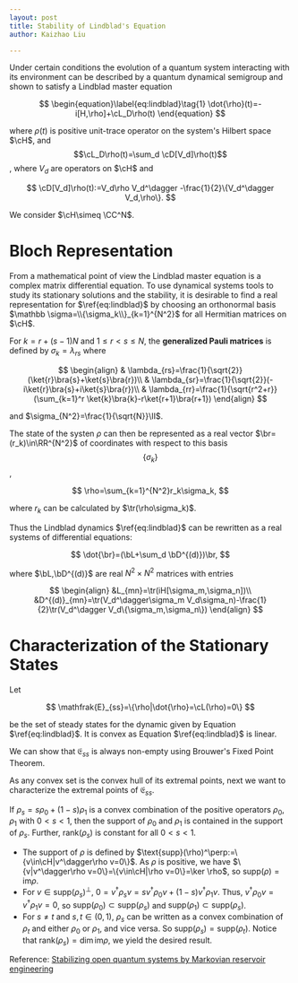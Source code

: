 ```yaml
---
layout: post
title: Stability of Lindblad's Equation
author: Kaizhao Liu

---
```




Under certain conditions the evolution of a quantum system interacting with its environment can be described by a quantum dynamical semigroup and shown to satisfy a Lindblad master equation

$$
\begin{equation}\label{eq:lindblad}\tag{1}
    \dot{\rho}(t)=-i[H,\rho]+\cL_D\rho(t) 
\end{equation}
$$

where $\rho(t)$ is positive unit-trace operator on the system's Hilbert space $\cH$, and $$\cL_D\rho(t)=\sum_d \cD[V_d]\rho(t)$$, where $V_d$ are operators on $\cH$ and 

$$
\cD[V_d]\rho(t):=V_d\rho V_d^\dagger -\frac{1}{2}\{V_d^\dagger V_d,\rho\}.
$$

We consider $\cH\simeq \CC^N$.

# Bloch Representation

From a mathematical point of view the Lindblad master equation is a complex matrix differential equation.
To use dynamical systems tools to study its stationary solutions and the stability, it is desirable to find a real representation for $\ref{eq:lindblad}$
by choosing an orthonormal basis $\mathbb \sigma=\\{\sigma_k\\}_{k=1}^{N^2}$ for all Hermitian matrices on $\cH$.

For $k=r+(s-1)N$ and $1\leq r<s\leq N$, the **generalized Pauli matrices** is defined by $\sigma_k=\lambda_{rs}$ where

$$
\begin{align}
    & \lambda_{rs}=\frac{1}{\sqrt{2}}(\ket{r}\bra{s}+\ket{s}\bra{r})\\
    & \lambda_{sr}=\frac{1}{\sqrt{2}}(-i\ket{r}\bra{s}+i\ket{s}\bra{r})\\
    & \lambda_{rr}=\frac{1}{\sqrt{r^2+r}}(\sum_{k=1}^r \ket{k}\bra{k}-r\ket{r+1}\bra{r+1})
\end{align}
$$

and $\sigma_{N^2}=\frac{1}{\sqrt{N}}\II$.

The state of the systen $\rho$ can then be represented as a real vector $\br=(r_k)\in\RR^{N^2}$ of coordinates with respect to this basis $$\{\sigma_k\}$$,

$$
\rho=\sum_{k=1}^{N^2}r_k\sigma_k,
$$

where $r_k$ can be calculated by $\tr(\rho\sigma_k)$.

Thus the Lindblad dynamics $\ref{eq:lindblad}$ can be rewritten as a real systems of differential equations:

$$
\dot{\br}=(\bL+\sum_d \bD^{(d)})\br,
$$

where $\bL,\bD^{(d)}$ are real $N^2\times N^2$ matrices with entries

$$
\begin{align}
    &L_{mn}=\tr(iH[\sigma_m,\sigma_n])\\
    &D^{(d)}_{mn}=\tr(V_d^\dagger\sigma_m V_d\sigma_n)-\frac{1}{2}\tr(V_d^\dagger V_d\{\sigma_m,\sigma_n\})
\end{align}
$$

# Characterization of the Stationary States

Let

$$
\mathfrak{E}_{ss}=\{\rho|\dot{\rho}=\cL(\rho)=0\}
$$

be the set of steady states for the dynamic given by Equation $\ref{eq:lindblad}$.
It is convex as Equation $\ref{eq:lindblad}$ is linear.

We can show that $\mathfrak{E}_{ss}$ is always non-empty using Brouwer's Fixed Point Theorem.

As any convex set is the convex hull of its extremal points,
next we want to characterize the extremal points of $\mathfrak{E}_{ss}$.

If $\rho_s=s\rho_0+(1-s)\rho_1$ is a convex combination of the positive operators $\rho_0,\rho_1$ with $0<s<1$,
then the support of $\rho_0$ and $\rho_1$ is contained in the support of $\rho_s$. Further, $\text{rank}(\rho_s)$ is constant for all $0<s<1$.
- The support of $\rho$ is defined by $\text{supp}(\rho)^\perp:=\{v\in\cH|v^\dagger\rho v=0\}$. As $\rho$ is positive, we have $\{v|v^\dagger\rho v=0\}=\{v\in\cH|\rho v=0\}=\ker \rho$, so $\text{supp}(\rho)=\text{im}\rho$.
- For $v\in \text{supp}(\rho_s)^\perp$, $0=v^\dagger\rho_s v = s v^\dagger\rho_0 v + (1-s)v^\dagger\rho_1 v$. Thus, $v^\dagger\rho_0 v=v^\dagger\rho_1 v=0$, so $\text{supp}(\rho_0)\subset\text{supp}(\rho_s)$ and $\text{supp}(\rho_1)\subset\text{supp}(\rho_s)$.
- For $s\neq t$ and $s,t\in (0,1)$, $\rho_s$ can be written as a convex combination of $\rho_t$ and either $\rho_0$ or $\rho_1$, and vice versa. So $\text{supp}(\rho_s)=\text{supp}(\rho_t)$. Notice that $\text{rank}(\rho_s)=\dim\text{im}\rho$, we yield the desired result.


Reference: [Stabilizing open quantum systems by Markovian reservoir engineering
](https://journals.aps.org/pra/abstract/10.1103/PhysRevA.81.062306)